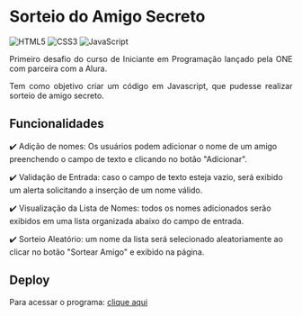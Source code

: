 # **Sorteio do Amigo Secreto**

 ![HTML5](https://img.shields.io/badge/HTML5-000?style=for-the-badge&logo=html5&logoColor=white)
 ![CSS3](https://img.shields.io/badge/CSS3-480082?style=for-the-badge&logo=css3&logoColor=white)
 ![JavaScript](https://img.shields.io/badge/JavaScript-000?style=for-the-badge&logo=javascript&logoColor=white)

 <p align="justify">
  Primeiro desafio do curso de Iniciante em Programação lançado pela ONE com parceira com a Alura.
</p>
 <p align="justify">
   Tem como objetivo criar um código em Javascript, que pudesse realizar sorteio de amigo secreto.
 </p>

 ## Funcionalidades

:heavy_check_mark: Adição de nomes: Os usuários podem adicionar o nome de um amigo preenchendo o campo de texto e clicando no botão "Adicionar". 

:heavy_check_mark: Validação de Entrada: caso o campo de texto esteja vazio, será exibido um alerta solicitando a inserção de um nome válido.

:heavy_check_mark: Visualização da Lista de Nomes: todos os nomes adicionados serão exibidos em uma lista organizada abaixo do campo de entrada.

:heavy_check_mark: Sorteio Aleatório: um nome da lista será selecionado aleatoriamente ao clicar no botão "Sortear Amigo" e exibido na página.

## Deploy


Para acessar o programa: 
<a href="https://one-oracle-next-education-snowy.vercel.app/" rel="nofollow">clique aqui</a>
